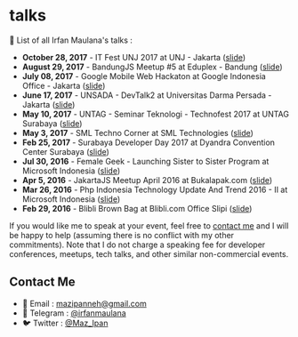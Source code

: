 # talks

:microphone: List of all Irfan Maulana's talks :

+ **October 28, 2017** - IT Fest UNJ 2017 at UNJ - Jakarta ([slide](https://www.slideshare.net/IrfanMaulana21/programmer-in-startup-era))
+ **August 29, 2017** - BandungJS Meetup #5 at Eduplex - Bandung ([slide](https://www.slideshare.net/IrfanMaulana21/bliblidotcom-evolusi-frontend-development-di-bliblidotcom))
+ **July 08, 2017** - Google Mobile Web Hackaton at Google Indonesia Office - Jakarta ([slide](https://www.slideshare.net/IrfanMaulana21/bliblidotcom-amp-and-pwa))
+ **June 17, 2017** - UNSADA - DevTalk2 at Universitas Darma Persada - Jakarta ([slide](https://www.slideshare.net/IrfanMaulana21/angular-the-return-of-the-king))
+ **May 10, 2017** - UNTAG - Seminar Teknologi - Technofest 2017 at UNTAG Surabaya ([slide](https://www.slideshare.net/IrfanMaulana21/how-to-become-rockstar-programmer))
+ **May 3, 2017** - SML Techno Corner at SML Technologies ([slide](https://www.slideshare.net/IrfanMaulana21/how-to-become-rockstar-programmer))
+ **Feb 25, 2017** - Surabaya Developer Day 2017 at Dyandra Convention Center Surabaya ([slide](https://www.slideshare.net/IrfanMaulana21/php-indonesia-x-bliblidotcom-architecting-scalable-css))
+ **Jul 30, 2016** - Female Geek - Launching Sister to Sister Program at Microsoft Indonesia ([slide](https://www.slideshare.net/IrfanMaulana21/php-indonesia-understanding-ui-ux-from-developer-side))
+ **Apr 5, 2016** - JakartaJS Meetup April 2016 at Bukalapak.com ([slide](https://www.slideshare.net/IrfanMaulana21/jakartajs-how-i-learn-javascript-from-basic))
+ **Mar 26, 2016** - Php Indonesia Technology Update And Trend 2016 - II at Microsoft Indonesia ([slide](https://www.slideshare.net/IrfanMaulana21/php-indonesia-nodejs-web-development))
+ **Feb 29, 2016** - Blibli Brown Bag at Blibli.com Office Slipi ([slide](https://www.slideshare.net/IrfanMaulana21/blibli-brown-bag-nodejs-the-other-side-of-javascript-58692089))

If you would like me to speak at your event, feel free to [contact me](#contact-me) and I will be happy to help (assuming there is no conflict with my other commitments). Note that I do not charge a speaking fee for developer conferences, meetups, tech talks, and other similar non-commercial events.

## Contact Me

+ :e-mail: Email : [mazipanneh@gmail.com](mailto:mazipanneh.com)
+ :speech_balloon: Telegram : [@irfanmaulana](https://t.me/irfanmaulana)
+ :bird: Twitter : [@Maz_Ipan](https://twitter.com/Maz_Ipan)
